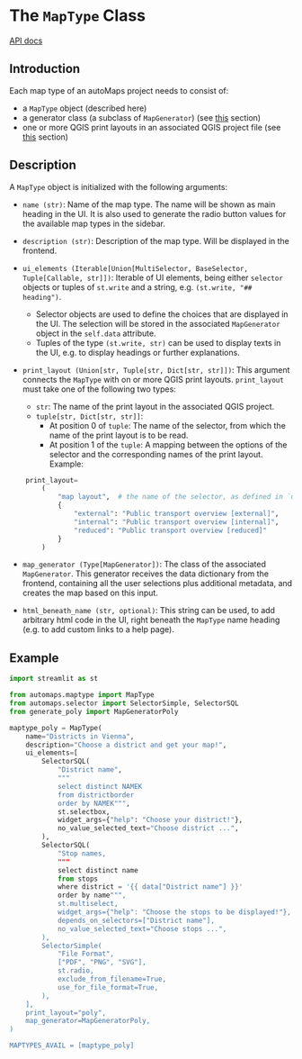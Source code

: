 # The `MapType` Class

[API docs](../api/maptype.md)

## Introduction

Each map type of an autoMaps project needs to consist of:

* a `MapType` object (described here)
* a generator class (a subclass of `MapGenerator`) (see
[this](map_generator.md) section)
* one or more QGIS print layouts in an associated QGIS project file (see 
[this](qgis_project.md) section)

## Description

A `MapType` object is initialized with the following arguments:

* `name (str)`: Name of the map type. The name will be shown as main heading in the UI.
It is also used to generate the radio button values for the available map types in the
sidebar.

* `description (str)`: Description of the map type. Will be displayed in the frontend.

* `ui_elements (Iterable[Union[MultiSelector, BaseSelector, Tuple[Callable, str]])`:
Iterable of UI elements, being either `selector` objects or tuples of
`st.write` and a string, e.g. `(st.write, "## heading")`.
    * Selector objects are used to define the choices that are displayed in the UI.
    The selection will be stored in the associated `MapGenerator` object in the 
    `self.data` attribute.
    * Tuples of the type `(st.write, str)` can be used to display texts in the UI,
    e.g. to display headings or further explanations.

* `print_layout (Union[str, Tuple[str, Dict[str, str]])`: This argument connects the
`MapType` with on or more QGIS print layouts. `print_layout` must take one of the
following two types:
    * `str`: The name of the print layout in the associated QGIS project.
    * `tuple[str, Dict[str, str]]`:
        * At position 0 of `tuple`: The name of the selector, from which the name of the
        print layout is to be read.
        * At position 1 of the `tuple`: A mapping between the options of the selector
        and the corresponding names of the print layout.
        Example:

```python
    print_layout=
        (
            "map layout",  # the name of the selector, as defined in `ui_elements`
            {
                "external": "Public transport overview [external]",
                "internal": "Public transport overview [internal]",
                "reduced": "Public transport overview [reduced]"
            }
        )
```

* `map_generator (Type[MapGenerator])`: The class of the associated `MapGenerator`. This
generator receives the data dictionary from the frontend, containing all the user
selections plus additional metadata, and creates the map based on this input.

* `html_beneath_name (str, optional)`: This string can be used, to add arbitrary html
code in the UI, right beneath the `MapType` name heading (e.g. to add custom links to a
help page).

## Example

```python
import streamlit as st

from automaps.maptype import MapType
from automaps.selector import SelectorSimple, SelectorSQL
from generate_poly import MapGeneratorPoly

maptype_poly = MapType(
    name="Districts in Vienna",
    description="Choose a district and get your map!",
    ui_elements=[
        SelectorSQL(
            "District name",
            """
            select distinct NAMEK
            from districtborder
            order by NAMEK""",
            st.selectbox,
            widget_args={"help": "Choose your district!"},
            no_value_selected_text="Choose district ...",
        ),
        SelectorSQL(
            "Stop names,
            """
            select distinct name
            from stops
            where district = '{{ data["District name"] }}'
            order by name""",
            st.multiselect,
            widget_args={"help": "Choose the stops to be displayed!"},
            depends_on_selectors=["District name"],
            no_value_selected_text="Choose stops ...",
        ),
        SelectorSimple(
            "File Format",
            ["PDF", "PNG", "SVG"],
            st.radio,
            exclude_from_filename=True,
            use_for_file_format=True,
        ),
    ],
    print_layout="poly",
    map_generator=MapGeneratorPoly,
)

MAPTYPES_AVAIL = [maptype_poly]
```
